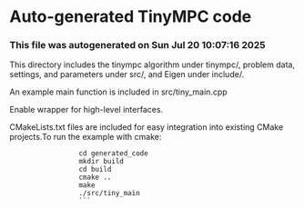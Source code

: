 # Auto-generated TinyMPC code

### This file was autogenerated on Sun Jul 20 10:07:16 2025
This directory includes the tinympc algorithm under tinympc/,                 problem data, settings, and parameters under src/, and Eigen under include/.

An example main function is included in src/tiny_main.cpp

Enable wrapper for high-level interfaces.

CMakeLists.txt files are included for easy integration into                 existing CMake projects.To run the example with cmake:
```
                 cd generated_code
                 mkdir build
                 cd build
                 cmake ..
                 make
                 ./src/tiny_main
                 ```